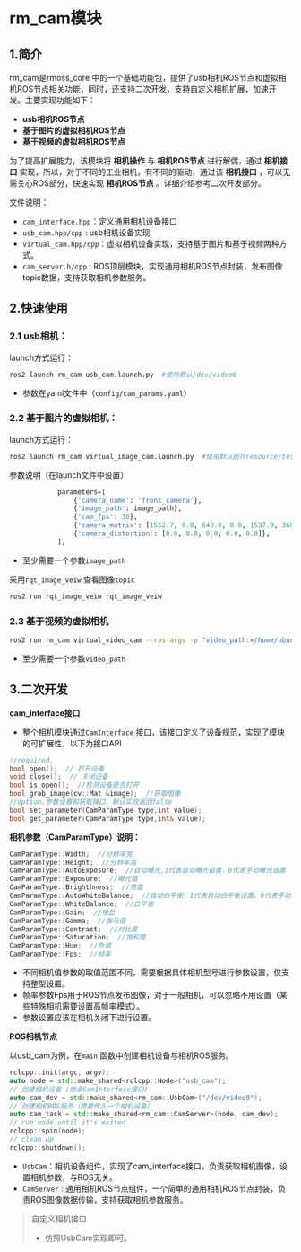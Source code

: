 # rm_cam模块

## 1.简介

rm_cam是rmoss_core 中的一个基础功能包，提供了usb相机ROS节点和虚拟相机ROS节点相关功能，同时，还支持二次开发，支持自定义相机扩展，加速开发。主要实现功能如下：

- **usb相机ROS节点**
- **基于图片的虚拟相机ROS节点**
- **基于视频的虚拟相机ROS节点**

为了提高扩展能力，该模块将 **相机操作** 与 **相机ROS节点** 进行解偶，通过 **相机接口** 实现，所以，对于不同的工业相机，有不同的驱动，通过该 **相机接口** ，可以无需关心ROS部分，快速实现 **相机ROS节点** 。详细介绍参考二次开发部分。

文件说明：

* `cam_interface.hpp`：定义通用相机设备接口
* `usb_cam.hpp/cpp` : usb相机设备实现
* `virtual_cam.hpp/cpp`：虚拟相机设备实现，支持基于图片和基于视频两种方式。
* `cam_server.h/cpp` : ROS顶层模块，实现通用相机ROS节点封装，发布图像topic数据，支持获取相机参数服务。

## 2.快速使用

### 2.1 usb相机：

launch方式运行：

```bash
ros2 launch rm_cam usb_cam.launch.py  #使用默认/dev/video0
```

* 参数在yaml文件中（`config/cam_params.yaml`）

### 2.2 基于图片的虚拟相机：

launch方式运行：

```bash
ros2 launch rm_cam virtual_image_cam.launch.py  #使用默认图片resource/test.png
```

参数说明（在launch文件中设置）

```python
            parameters=[
                {'camera_name': 'front_camera'},
                {'image_path': image_path},
                {'cam_fps': 30},
                {'camera_matrix': [1552.7, 0.0, 640.0, 0.0, 1537.9, 360.0, 0.0, 0.0, 1.0]},
                {'camera_distortion': [0.0, 0.0, 0.0, 0.0, 0.0]},
            ],
```

* 至少需要一个参数`image_path`

采用`rqt_image_veiw` 查看图像`topic` 

```bash
ros2 run rqt_image_veiw rqt_image_veiw
```

### 2.3 基于视频的虚拟相机

```bash
ros2 run rm_cam virtual_video_cam --ros-args -p "video_path:=/home/ubuntu/test.avi"
```

* 至少需要一个参数`video_path`

## 3.二次开发

**cam_interface接口**

* 整个相机模块通过`CamInterface` 接口，该接口定义了设备规范，实现了模块的可扩展性，以下为接口API

```c++
//required.
bool open();  // 打开设备
void close();  // 关闭设备
bool is_open();  //检测设备是否打开
bool grab_image(cv::Mat &image);  //获取图像
//option.参数设置和获取接口，默认实现返回false
bool set_parameter(CamParamType type,int value);
bool get_parameter(CamParamType type,int& value);
```

__相机参数（CamParamType）说明：__

```c++
CamParamType::Width;  //分辨率宽
CamParamType::Height;  //分辨率高
CamParamType::AutoExposure;  //自动曝光,1代表自动曝光设置，0代表手动曝光设置
CamParamType::Exposure;  //曝光值
CamParamType::Brighthness;  //亮度
CamParamType::AutoWhiteBalance;  //自动白平衡，1代表自动白平衡设置，0代表手动白平衡设置
CamParamType::WhiteBalance;  //白平衡
CamParamType::Gain;  //增益
CamParamType::Gamma;  //伽马值
CamParamType::Contrast;  //对比度
CamParamType::Saturation;  //饱和度
CamParamType::Hue;  //色调
CamParamType::Fps;  //帧率
```

- 不同相机值参数的取值范围不同，需要根据具体相机型号进行参数设置，仅支持整型设置。
- 帧率参数Fps用于ROS节点发布图像，对于一般相机，可以忽略不用设置（某些特殊相机需要设置高帧率模式）。
- 参数设置应该在相机关闭下进行设置。

**ROS相机节点**

以usb_cam为例，在`main` 函数中创建相机设备与相机ROS服务。

```c++
rclcpp::init(argc, argv);
auto node = std::make_shared<rclcpp::Node>("usb_cam");
// 创建相机设备 (继承CamInterface接口)
auto cam_dev = std::make_shared<rm_cam::UsbCam>("/dev/video0");
// 创建相机ROS服务（需要传入一个相机设备）
auto cam_task = std::make_shared<rm_cam::CamServer>(node, cam_dev);
// run node until it's exited
rclcpp::spin(node);
// clean up
rclcpp::shutdown();
```

- `UsbCam`：相机设备组件，实现了cam_interface接口，负责获取相机图像，设置相机参数，与ROS无关。
- `CamServer` : 通用相机ROS节点组件，一个简单的通用相机ROS节点封装，负责ROS图像数据传输，支持获取相机参数服务。

> 自定义相机接口
>
> * 仿照UsbCam实现即可。

